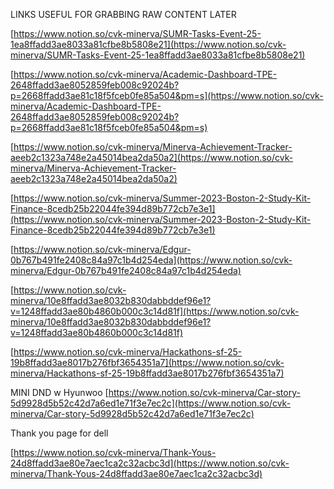 LINKS USEFUL FOR GRABBING RAW CONTENT LATER

[https://www.notion.so/cvk-minerva/SUMR-Tasks-Event-25-1ea8ffadd3ae8033a81cfbe8b5808e21](https://www.notion.so/cvk-minerva/SUMR-Tasks-Event-25-1ea8ffadd3ae8033a81cfbe8b5808e21)

[https://www.notion.so/cvk-minerva/Academic-Dashboard-TPE-2648ffadd3ae8052859feb008c92024b?p=2668ffadd3ae81c18f5fceb0fe85a504&pm=s](https://www.notion.so/cvk-minerva/Academic-Dashboard-TPE-2648ffadd3ae8052859feb008c92024b?p=2668ffadd3ae81c18f5fceb0fe85a504&pm=s)

[https://www.notion.so/cvk-minerva/Minerva-Achievement-Tracker-aeeb2c1323a748e2a45014bea2da50a2](https://www.notion.so/cvk-minerva/Minerva-Achievement-Tracker-aeeb2c1323a748e2a45014bea2da50a2)

[https://www.notion.so/cvk-minerva/Summer-2023-Boston-2-Study-Kit-Finance-8cedb25b22044fe394d89b772cb7e3e1](https://www.notion.so/cvk-minerva/Summer-2023-Boston-2-Study-Kit-Finance-8cedb25b22044fe394d89b772cb7e3e1)

[https://www.notion.so/cvk-minerva/Edgur-0b767b491fe2408c84a97c1b4d254eda](https://www.notion.so/cvk-minerva/Edgur-0b767b491fe2408c84a97c1b4d254eda)

[https://www.notion.so/cvk-minerva/10e8ffadd3ae8032b830dabbddef96e1?v=1248ffadd3ae80b4860b000c3c14d81f](https://www.notion.so/cvk-minerva/10e8ffadd3ae8032b830dabbddef96e1?v=1248ffadd3ae80b4860b000c3c14d81f)

[https://www.notion.so/cvk-minerva/Hackathons-sf-25-19b8ffadd3ae8017b276fbf3654351a7](https://www.notion.so/cvk-minerva/Hackathons-sf-25-19b8ffadd3ae8017b276fbf3654351a7)

MINI DND w Hyunwoo [https://www.notion.so/cvk-minerva/Car-story-5d9928d5b52c42d7a6ed1e71f3e7ec2c](https://www.notion.so/cvk-minerva/Car-story-5d9928d5b52c42d7a6ed1e71f3e7ec2c)

Thank you page for dell

[https://www.notion.so/cvk-minerva/Thank-Yous-24d8ffadd3ae80e7aec1ca2c32acbc3d](https://www.notion.so/cvk-minerva/Thank-Yous-24d8ffadd3ae80e7aec1ca2c32acbc3d)